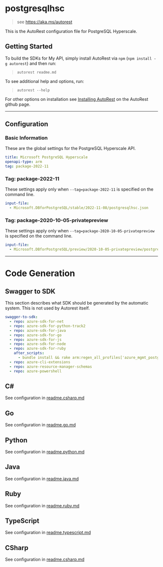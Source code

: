 # postgresqlhsc

> see https://aka.ms/autorest

This is the AutoRest configuration file for PostgreSQL Hyperscale.

## Getting Started

To build the SDKs for My API, simply install AutoRest via `npm` (`npm install -g autorest`) and then run:

> `autorest readme.md`

To see additional help and options, run:

> `autorest --help`

For other options on installation see [Installing AutoRest](https://aka.ms/autorest/install) on the AutoRest github page.

---

## Configuration

### Basic Information

These are the global settings for the PostgreSQL Hyperscale API.

``` yaml
title: Microsoft PostgreSQL Hyperscale
openapi-type: arm
tag: package-2022-11
```


### Tag: package-2022-11

These settings apply only when `--tag=package-2022-11` is specified on the command line.

```yaml $(tag) == 'package-2022-11'
input-file:
  - Microsoft.DBforPostgreSQL/stable/2022-11-08/postgresqlhsc.json
```
### Tag: package-2020-10-05-privatepreview

These settings apply only when `--tag=package-2020-10-05-privatepreview` is specified on the command line.

``` yaml $(tag) == 'package-2020-10-05-privatepreview'
input-file:
  - Microsoft.DBforPostgreSQL/preview/2020-10-05-privatepreview/postgresqlhsc.json
```

---

# Code Generation

## Swagger to SDK

This section describes what SDK should be generated by the automatic system.
This is not used by Autorest itself.

``` yaml $(swagger-to-sdk)
swagger-to-sdk:
  - repo: azure-sdk-for-net
  - repo: azure-sdk-for-python-track2
  - repo: azure-sdk-for-java
  - repo: azure-sdk-for-go
  - repo: azure-sdk-for-js
  - repo: azure-sdk-for-node
  - repo: azure-sdk-for-ruby
    after_scripts:
      - bundle install && rake arm:regen_all_profiles['azure_mgmt_postgresqlhsc']
  - repo: azure-cli-extensions
  - repo: azure-resource-manager-schemas
  - repo: azure-powershell
```

## C#

See configuration in [readme.csharp.md](./readme.csharp.md)

## Go

See configuration in [readme.go.md](./readme.go.md)

## Python

See configuration in [readme.python.md](./readme.python.md)

## Java

See configuration in [readme.java.md](./readme.java.md)

## Ruby

See configuration in [readme.ruby.md](./readme.ruby.md)

## TypeScript

See configuration in [readme.typescript.md](./readme.typescript.md)

## CSharp

See configuration in [readme.csharp.md](./readme.csharp.md)
